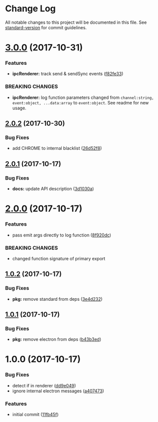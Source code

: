 # Change Log

All notable changes to this project will be documented in this file. See [standard-version](https://github.com/conventional-changelog/standard-version) for commit guidelines.

<a name="3.0.0"></a>
# [3.0.0](https://github.com/ungoldman/electron-ipc-log/compare/v2.0.2...v3.0.0) (2017-10-31)


### Features

* **ipcRenderer:** track send & sendSync events ([f82fe33](https://github.com/ungoldman/electron-ipc-log/commit/f82fe33))


### BREAKING CHANGES

* **ipcRenderer:** log function parameters changed from
`channel:string, event:object, ...data:array` to `event:object`.
See readme for new usage.



<a name="2.0.2"></a>
## [2.0.2](https://github.com/ungoldman/electron-ipc-log/compare/v2.0.1...v2.0.2) (2017-10-30)


### Bug Fixes

* add CHROME to internal blacklist ([26d52f8](https://github.com/ungoldman/electron-ipc-log/commit/26d52f8))



<a name="2.0.1"></a>
## [2.0.1](https://github.com/ungoldman/electron-ipc-log/compare/v2.0.0...v2.0.1) (2017-10-17)


### Bug Fixes

* **docs:** update API description ([3d1030a](https://github.com/ungoldman/electron-ipc-log/commit/3d1030a))



<a name="2.0.0"></a>
# [2.0.0](https://github.com/ungoldman/electron-ipc-log/compare/v1.0.2...v2.0.0) (2017-10-17)


### Features

* pass emit args directly to log function ([8f920dc](https://github.com/ungoldman/electron-ipc-log/commit/8f920dc))


### BREAKING CHANGES

* changed function signature of primary export



<a name="1.0.2"></a>
## [1.0.2](https://github.com/ungoldman/electron-ipc-log/compare/v1.0.1...v1.0.2) (2017-10-17)


### Bug Fixes

* **pkg:** remove standard from deps ([3e4d232](https://github.com/ungoldman/electron-ipc-log/commit/3e4d232))



<a name="1.0.1"></a>
## [1.0.1](https://github.com/ungoldman/electron-ipc-log/compare/v1.0.0...v1.0.1) (2017-10-17)


### Bug Fixes

* **pkg:** remove electron from deps ([b43b3ed](https://github.com/ungoldman/electron-ipc-log/commit/b43b3ed))



<a name="1.0.0"></a>
# 1.0.0 (2017-10-17)


### Bug Fixes

* detect if in renderer ([dd9e049](https://github.com/ungoldman/electron-ipc-log/commit/dd9e049))
* ignore internal electron messages ([a407473](https://github.com/ungoldman/electron-ipc-log/commit/a407473))


### Features

* initial commit ([11fb45f](https://github.com/ungoldman/electron-ipc-log/commit/11fb45f))
